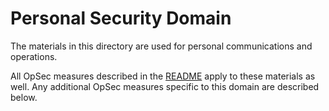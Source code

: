 # Personal Security Domain

The materials in this directory are used for personal communications and operations.

All OpSec measures described in the [README](../README.md) apply to these materials as well.
Any additional OpSec measures specific to this domain are described below.

